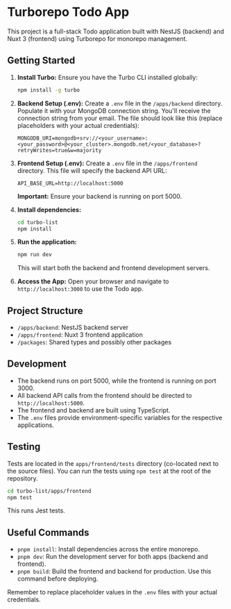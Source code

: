 # Turborepo Todo App

This project is a full-stack Todo application built with NestJS (backend) and Nuxt 3 (frontend) using Turborepo for monorepo management.

## Getting Started

1.  **Install Turbo:**  Ensure you have the Turbo CLI installed globally:

    ```bash
    npm install -g turbo
    ```

2.  **Backend Setup (.env):**  Create a `.env` file in the `/apps/backend` directory.  Populate it with your MongoDB connection string.  You'll receive the connection string from your email.  The file should look like this (replace placeholders with your actual credentials):

    ```env
    MONGODB_URI=mongodb+srv://<your_username>:<your_password>@<your_cluster>.mongodb.net/<your_database>?retryWrites=true&w=majority
    ```


3.  **Frontend Setup (.env):** Create a `.env` file in the `/apps/frontend` directory. This file will specify the backend API URL:

    ```env
    API_BASE_URL=http://localhost:5000
    ```

    **Important:** Ensure your backend is running on port 5000.


4. **Install dependencies:**

    ```bash
    cd turbo-list
    npm install
    ```
5. **Run the application:**

    ```bash
    npm run dev
    ```

    This will start both the backend and frontend development servers.


6.  **Access the App:** Open your browser and navigate to `http://localhost:3000` to use the Todo app.


## Project Structure

*   `/apps/backend`: NestJS backend server
*   `/apps/frontend`: Nuxt 3 frontend application
*   `/packages`: Shared types and possibly other packages

## Development

*   The backend runs on port 5000, while the frontend is running on port 3000.
*   All backend API calls from the frontend should be directed to `http://localhost:5000`.
*   The frontend and backend are built using TypeScript.
*  The `.env` files provide environment-specific variables for the respective applications.

## Testing

Tests are located in the `apps/frontend/tests` directory (co-located next to the source files). You can run the tests using `npm test` at the root of the repository.

```bash
cd turbo-list/apps/frontend
npm test
```
This runs Jest tests.

## Useful Commands

*   `pnpm install`: Install dependencies across the entire monorepo.
*   `pnpm dev`: Run the development server for both apps (backend and frontend).
*   `pnpm build`: Build the frontend and backend for production.  Use this command before deploying.


Remember to replace placeholder values in the `.env` files with your actual credentials.
